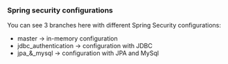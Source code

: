 ### Spring security configurations 

You can see 3 branches here with different Spring Security configurations:

- master -> in-memory configuration
- jdbc_authentication -> configuration with JDBC
- jpa_&_mysql -> configuration with JPA and MySql

